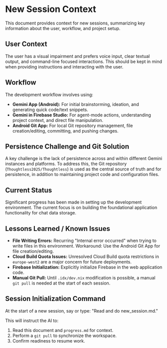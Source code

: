 # New Session Context

This document provides context for new sessions, summarizing key information about the user, workflow, and project setup.

## User Context

The user has a visual impairment and prefers voice input, clear textual output, and command-line focused interactions. This should be kept in mind when providing instructions and interacting with the user.

## Workflow

The development workflow involves using:

*   **Gemini App (Android):** For initial brainstorming, ideation, and generating quick code/text snippets.
*   **Gemini in Firebase Studio:** For agent-mode actions, understanding project context, and direct file manipulation.
*   **Android Git App:** For local Git repository management, file creation/editing, committing, and pushing changes.

## Persistence Challenge and Git Solution

A key challenge is the lack of persistence across and within different Gemini instances and platforms. To address this, the Git repository (`Thoughtless2025/Thoughtless`) is used as the central source of truth and for persistence, in addition to maintaining project code and configuration files.

## Current Status

Significant progress has been made in setting up the development environment. The current focus is on building the foundational application functionality for chat data storage.

## Lessons Learned / Known Issues

*   **File Writing Errors:** Recurring "Internal error occurred" when trying to write files in this environment. Workaround: Use the Android Git App for file creation/editing.
*   **Cloud Build Quota Issues:** Unresolved Cloud Build quota restrictions in `europe-west2` are a major concern for future deployments.
*   **Firebase Initialization:** Explicitly initialize Firebase in the web application code.
*   **Manual Git Pull:** Until `.idx/dev.nix` modification is possible, a manual `git pull` is needed at the start of each session.

## Session Initialization Command

At the start of a new session, say or type: "Read and do new_session.md."

This will instruct the AI to:

1.  Read this document and `progress.md` for context.
2.  Perform a `git pull` to synchronize the workspace.
3.  Confirm readiness to resume work.
